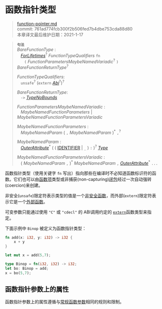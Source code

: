 # 函数指针类型

>[function-pointer.md](https://github.com/rust-lang/reference/blob/master/src/types/function-pointer.md)\
>commit: 761ad774fcb300f2b506fed7b4dbe753cda88d80 \
>本章译文最后维护日期：2021-1-17

> **<sup>句法</sup>**\
> _BareFunctionType_ :\
> &nbsp;&nbsp; [_ForLifetimes_]<sup>?</sup> _FunctionTypeQualifiers_ `fn`\
> &nbsp;&nbsp; &nbsp;&nbsp;  `(` _FunctionParametersMaybeNamedVariadic_<sup>?</sup> `)` _BareFunctionReturnType_<sup>?</sup>
>
> _FunctionTypeQualifiers_:\
> &nbsp;&nbsp; `unsafe`<sup>?</sup> (`extern` [_Abi_]<sup>?</sup>)<sup>?</sup>
>
> _BareFunctionReturnType_:\
> &nbsp;&nbsp; `->` [_TypeNoBounds_]
>
> _FunctionParametersMaybeNamedVariadic_ :\
> &nbsp;&nbsp; _MaybeNamedFunctionParameters_ | _MaybeNamedFunctionParametersVariadic_
>
> _MaybeNamedFunctionParameters_ :\
> &nbsp;&nbsp; _MaybeNamedParam_ ( `,` _MaybeNamedParam_ )<sup>\*</sup> `,`<sup>?</sup>
>
> _MaybeNamedParam_ :\
> &nbsp;&nbsp; [_OuterAttribute_]<sup>\*</sup> ( ( [IDENTIFIER] | `_` ) `:` )<sup>?</sup> [_Type_]
>
> _MaybeNamedFunctionParametersVariadic_ :\
> &nbsp;&nbsp; ( _MaybeNamedParam_ `,` )<sup>\*</sup> _MaybeNamedParam_ `,` [_OuterAttribute_]<sup>\*</sup> `...`

函数指针类型（使用关键字 `fn` 写出）指向那些在编译时不必知道函数标识符的函数。它们也可以由[函数项][function items]类型或非捕获(non-capturing)[闭包][closures]经过一次自动强转(coercion)来创建。

非安全(`unsafe`)限定符表示类型的值是一个[非安全函数][unsafe function]，而外部(`extern`)限定符表示它是一个[外部函数][extern function]。

可变参数只能通过使用 `"C"` 或 `"cdecl"` 的 ABI调用约定的 [`extern`]函数类型来指定。

下面示例中 `Binop` 被定义为函数指针类型：

```rust
fn add(x: i32, y: i32) -> i32 {
    x + y
}

let mut x = add(5,7);

type Binop = fn(i32, i32) -> i32;
let bo: Binop = add;
x = bo(5,7);
```

## 函数指针参数上的属性

函数指针参数上的属性遵循与[常规函数参数][regular function parameters]相同的规则和限制。

[IDENTIFIER]: ../identifiers.md
[_Abi_]: ../items/functions.md
[_ForLifetimes_]: ../items/generics.md#where-clauses
[_TypeNoBounds_]: ../types.md#type-expressions
[_Type_]: ../types.md#type-expressions
[_OuterAttribute_]: ../attributes.md
[`extern`]: ../items/external-blocks.md
[closures]: closure.md
[extern function]: ../items/functions.md#extern-function-qualifier
[function items]: function-item.md
[unsafe function]: ../unsafe-functions.md
[regular function parameters]: ../items/functions.md#attributes-on-function-parameters

<!-- 2021-1-17-->
<!-- checked -->

